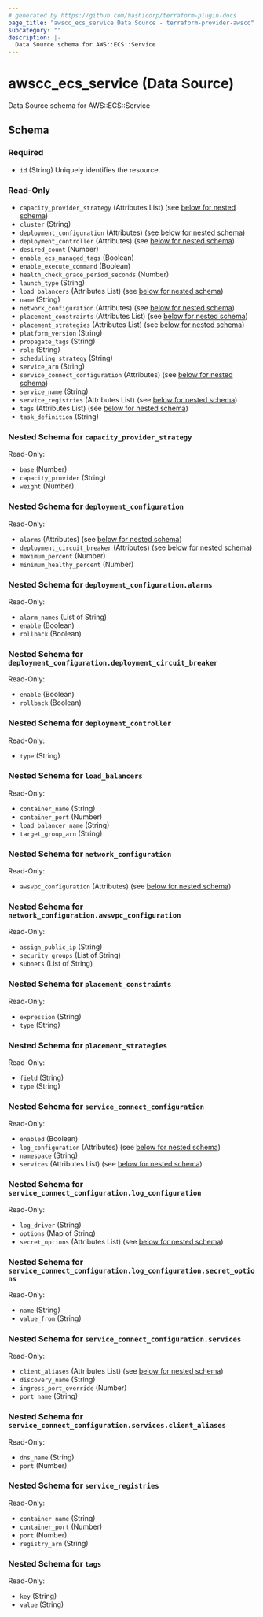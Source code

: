 ```yaml
---
# generated by https://github.com/hashicorp/terraform-plugin-docs
page_title: "awscc_ecs_service Data Source - terraform-provider-awscc"
subcategory: ""
description: |-
  Data Source schema for AWS::ECS::Service
---
```


# awscc_ecs_service (Data Source)

Data Source schema for AWS::ECS::Service



<!-- schema generated by tfplugindocs -->
## Schema

### Required

- `id` (String) Uniquely identifies the resource.

### Read-Only

- `capacity_provider_strategy` (Attributes List) (see [below for nested schema](#nestedatt--capacity_provider_strategy))
- `cluster` (String)
- `deployment_configuration` (Attributes) (see [below for nested schema](#nestedatt--deployment_configuration))
- `deployment_controller` (Attributes) (see [below for nested schema](#nestedatt--deployment_controller))
- `desired_count` (Number)
- `enable_ecs_managed_tags` (Boolean)
- `enable_execute_command` (Boolean)
- `health_check_grace_period_seconds` (Number)
- `launch_type` (String)
- `load_balancers` (Attributes List) (see [below for nested schema](#nestedatt--load_balancers))
- `name` (String)
- `network_configuration` (Attributes) (see [below for nested schema](#nestedatt--network_configuration))
- `placement_constraints` (Attributes List) (see [below for nested schema](#nestedatt--placement_constraints))
- `placement_strategies` (Attributes List) (see [below for nested schema](#nestedatt--placement_strategies))
- `platform_version` (String)
- `propagate_tags` (String)
- `role` (String)
- `scheduling_strategy` (String)
- `service_arn` (String)
- `service_connect_configuration` (Attributes) (see [below for nested schema](#nestedatt--service_connect_configuration))
- `service_name` (String)
- `service_registries` (Attributes List) (see [below for nested schema](#nestedatt--service_registries))
- `tags` (Attributes List) (see [below for nested schema](#nestedatt--tags))
- `task_definition` (String)

<a id="nestedatt--capacity_provider_strategy"></a>
### Nested Schema for `capacity_provider_strategy`

Read-Only:

- `base` (Number)
- `capacity_provider` (String)
- `weight` (Number)


<a id="nestedatt--deployment_configuration"></a>
### Nested Schema for `deployment_configuration`

Read-Only:

- `alarms` (Attributes) (see [below for nested schema](#nestedatt--deployment_configuration--alarms))
- `deployment_circuit_breaker` (Attributes) (see [below for nested schema](#nestedatt--deployment_configuration--deployment_circuit_breaker))
- `maximum_percent` (Number)
- `minimum_healthy_percent` (Number)

<a id="nestedatt--deployment_configuration--alarms"></a>
### Nested Schema for `deployment_configuration.alarms`

Read-Only:

- `alarm_names` (List of String)
- `enable` (Boolean)
- `rollback` (Boolean)


<a id="nestedatt--deployment_configuration--deployment_circuit_breaker"></a>
### Nested Schema for `deployment_configuration.deployment_circuit_breaker`

Read-Only:

- `enable` (Boolean)
- `rollback` (Boolean)



<a id="nestedatt--deployment_controller"></a>
### Nested Schema for `deployment_controller`

Read-Only:

- `type` (String)


<a id="nestedatt--load_balancers"></a>
### Nested Schema for `load_balancers`

Read-Only:

- `container_name` (String)
- `container_port` (Number)
- `load_balancer_name` (String)
- `target_group_arn` (String)


<a id="nestedatt--network_configuration"></a>
### Nested Schema for `network_configuration`

Read-Only:

- `awsvpc_configuration` (Attributes) (see [below for nested schema](#nestedatt--network_configuration--awsvpc_configuration))

<a id="nestedatt--network_configuration--awsvpc_configuration"></a>
### Nested Schema for `network_configuration.awsvpc_configuration`

Read-Only:

- `assign_public_ip` (String)
- `security_groups` (List of String)
- `subnets` (List of String)



<a id="nestedatt--placement_constraints"></a>
### Nested Schema for `placement_constraints`

Read-Only:

- `expression` (String)
- `type` (String)


<a id="nestedatt--placement_strategies"></a>
### Nested Schema for `placement_strategies`

Read-Only:

- `field` (String)
- `type` (String)


<a id="nestedatt--service_connect_configuration"></a>
### Nested Schema for `service_connect_configuration`

Read-Only:

- `enabled` (Boolean)
- `log_configuration` (Attributes) (see [below for nested schema](#nestedatt--service_connect_configuration--log_configuration))
- `namespace` (String)
- `services` (Attributes List) (see [below for nested schema](#nestedatt--service_connect_configuration--services))

<a id="nestedatt--service_connect_configuration--log_configuration"></a>
### Nested Schema for `service_connect_configuration.log_configuration`

Read-Only:

- `log_driver` (String)
- `options` (Map of String)
- `secret_options` (Attributes List) (see [below for nested schema](#nestedatt--service_connect_configuration--log_configuration--secret_options))

<a id="nestedatt--service_connect_configuration--log_configuration--secret_options"></a>
### Nested Schema for `service_connect_configuration.log_configuration.secret_options`

Read-Only:

- `name` (String)
- `value_from` (String)



<a id="nestedatt--service_connect_configuration--services"></a>
### Nested Schema for `service_connect_configuration.services`

Read-Only:

- `client_aliases` (Attributes List) (see [below for nested schema](#nestedatt--service_connect_configuration--services--client_aliases))
- `discovery_name` (String)
- `ingress_port_override` (Number)
- `port_name` (String)

<a id="nestedatt--service_connect_configuration--services--client_aliases"></a>
### Nested Schema for `service_connect_configuration.services.client_aliases`

Read-Only:

- `dns_name` (String)
- `port` (Number)




<a id="nestedatt--service_registries"></a>
### Nested Schema for `service_registries`

Read-Only:

- `container_name` (String)
- `container_port` (Number)
- `port` (Number)
- `registry_arn` (String)


<a id="nestedatt--tags"></a>
### Nested Schema for `tags`

Read-Only:

- `key` (String)
- `value` (String)
